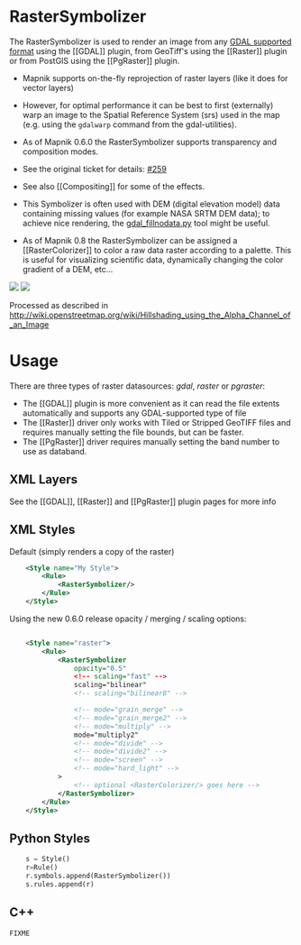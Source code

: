 # RasterSymbolizer

The RasterSymbolizer is used to render an image from any [GDAL supported format](http://www.gdal.org/formats_list.html) using the [[GDAL]] plugin, from GeoTiff's using the [[Raster]] plugin or from PostGIS using the [[PgRaster]] plugin.

 * Mapnik supports on-the-fly reprojection of raster layers (like it does for vector layers)
  * However, for optimal performance it can be best to first (externally) warp an image to the Spatial Reference System (srs) used in the map (e.g. using the `gdalwarp` command from the gdal-utilities).

 * As of Mapnik 0.6.0 the RasterSymbolizer supports transparency and composition modes.
  * See the original ticket for details: [#259](https://github.com/mapnik/mapnik/issues/259)
  * See also [[Compositing]] for some of the effects.

 * This Symbolizer is often used with DEM (digital elevation model) data containing missing values (for example NASA SRTM DEM data); to achieve nice rendering, the [gdal_fillnodata.py](http://www.gdal.org/gdal_fillnodata.html) tool might be useful.

 * As of Mapnik 0.8 the RasterSymbolizer can be assigned a [[RasterColorizer]] to color a raw data raster according to a palette. This is useful for visualizing scientific data, dynamically changing the color gradient of a DEM, etc...

![](http://1.tiles.ump.waw.pl/ump_tiles/12/2265/1395.png)
![](http://toolserver.org/~cmarqu/hill/12/2265/1395.png)



Processed as described in http://wiki.openstreetmap.org/wiki/Hillshading_using_the_Alpha_Channel_of_an_Image

# Usage

There are three types of raster datasources: *gdal*, *raster* or *pgraster*:

 * The [[GDAL]] plugin is more convenient as it can read the file extents automatically and supports any GDAL-supported type of file
 * The [[Raster]] driver only works with Tiled or Stripped GeoTIFF files and requires manually setting the file bounds, but can be faster.
 * The [[PgRaster]] driver requires manually setting the band number to use as databand.

## XML Layers

See the [[GDAL]], [[Raster]] and [[PgRaster]] plugin pages for more info


## XML Styles

Default (simply renders a copy of the raster)


```xml
    <Style name="My Style">
        <Rule>
            <RasterSymbolizer/>
        </Rule>
    </Style>
```

Using the new 0.6.0 release opacity / merging / scaling options:

```xml

    <Style name="raster">
        <Rule>
            <RasterSymbolizer
                opacity="0.5"
                <!-- scaling="fast" -->
                scaling="bilinear"
                <!-- scaling="bilinear8" -->

                <!-- mode="grain_merge" -->
                <!-- mode="grain_merge2" -->
                <!-- mode="multiply" -->
                mode="multiply2"
                <!-- mode="divide" -->
                <!-- mode="divide2" -->
                <!-- mode="screen" -->
                <!-- mode="hard_light" -->
            >
                <!-- optional <RasterColorizer/> goes here -->
            </RasterSymbolizer>
        </Rule>
    </Style>
```

## Python Styles

```python
    s = Style()
    r=Rule()
    r.symbols.append(RasterSymbolizer())
    s.rules.append(r)
```

## C++

` FIXME `
